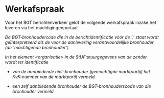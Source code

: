 Werkafspraak
============

Voor het BGT berichtenverkeer geldt de volgende werkafspraak inzake het leveren
via het machtigingenportaal:

*De BGT-bronhoudercode die in de berichtidentificatie vóór de ‘.’ staat wordt
geïnterpreteerd als de voor de aanlevering verantwoordelijke bronhouder (de
‘machtigende bronhouder’).*

*In het element \<organisatie\> in de StUF:stuurgegevens van de zender wordt ter
identificatie*

-   *van de aanbiedende niet-bronhouder (gemachtigde marktpartij) het KvK-nummer
    van de marktpartij vermeld.*

-   *een zelf aanbiedende bronhouder de BGT-bronhouderscode van die bronhouder
    vermeld.*
